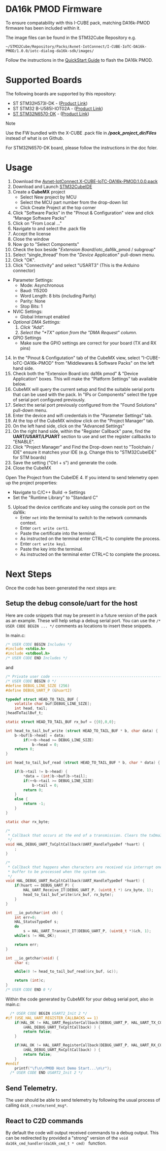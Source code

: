 # DA16k PMOD Firmware
To ensure compatability with this I-CUBE pack, matching DA16k-PMOD firmware has been included within it.

The image files can be found in the STM32Cube Repository e.g.

```
~/STM32Cube/Repository/Packs/Avnet-IotConnect/I-CUBE-IoTC-DA16k-PMOD/1.0.0/iotc-dialog-da16k-sdk/images/
```

Follow the instructions in the [QuickStart Guide](https://github.com/avnet-iotconnect/iotc-dialog-da16k-sdk/blob/main/doc/QUICKSTART.md) to flash the DA16k PMOD.

# Supported Boards
The following boards are supported by this repository:

* ST STM32H573I-DK - ([Product Link](https://www.st.com/en/evaluation-tools/stm32h573i-dk.html))
* ST STM32 B-U585I-IOT02A - ([Product Link](https://www.st.com/en/evaluation-tools/b-u585i-iot02a.html))
* [ST STM32N6570-DK](./doc/n6.md) - ([Product Link](https://www.st.com/en/evaluation-tools/stm32n6570-dk.html))

> [!NOTE]
> Use the FW bundled with the X-CUBE .pack file in ***/pack_project_dir/Files*** instead of what is on Github.
> 
> For STM32N6570-DK board, please follow the instructions in the doc foler.


# Usage
1. Download the [Avnet-IotConnect.X-CUBE-IoTC-DA16k-PMOD.1.0.0.pack](https://github.com/avnet-iotconnect/I-CUBE-IoTC-DA16k-PMOD/tree/main/pack_project_dir/Files)
1. Download and Launch [STM32CubeIDE](https://www.st.com/en/development-tools/stm32cubeide.html)
1. Create a **CubeMX** project
      * Select New project by MCU
      * Select the MCU part number from the drop-down list
      * Click Create Project at the top corner
1. Click "Software Packs" in the "Pinout & Configuration" view and click “Manage Software Packs”
1. Click on "From Local ..."
1. Navigate to and select the .pack file
1. Accept the license
1. Close the window
1. Now go to "Select Components"
1. Check the box beside "_Extension Board_/iotc_da16k_pmod / subgroup"
1. Select “single_thread” from the "_Device_ Application" pull-down menu.
1. Click "OK".
1. Click "Connectivity" and select "USART3" (This is the Arduino connector)
 - Parameter Settings:
   - Mode: Asynchronous
   - Baud: 115200
   - Word Length: 8 bits (including Parity)
   - Parity: None
   - Stop Bits: 1
 - NVIC Settings:
   - Global Interrupt enabled
 - _Optional DMA Settings:_
   1. _Click "Add"._
   1. _Select the "*TX" option from the "DMA Request" column._
 - GPIO Settings
   - Make sure the GPIO settings are correct for your board (TX and RX pins)
14. In the "Pinout & Configutation" tab of the CubeMX view, select "I-CUBE-IoTC-DA16k-PMOD" from "Middlewares & Software Packs" on the left hand side.
1. Check both the "Extension Board iotc da16k pmod" & "Device Application" boxes. This will make the "Platform Settings" tab available below.
1. CubeMX will query the current setup and find the suitable serial ports that can be used with the pack. In "IPs or Components" select the type of serial port configured previously.
1. Select the serial port previously configured from the "Found Solutions" pull-down menu.
2. Enter the device and wifi credentials in the "Parameter Settings" tab.
3. At the top of the CubeMX window click on the "Project Manager" tab.
4. On the left hand side, click on the "Advanced Settings"
5. On the right hand side, within the "Register Callback" pane, find the **UART/USART/LPUART** section to use and set the register callbacks to "ENABLE".
6. Click "Project Manager" and Find the Drop-down next to "Toolchain / IDE" ensure it matches your IDE (e.g. Change this to "STM32CubeIDE" for STM boards)
1. Save the setting ("Ctrl + s") and generate the code.
2. Close the CubeMX

Open The Project from the CubeIDE
4. If you intend to send telemetry open up the project properties:
   - Navigate to C/C++ Build -> Settings
   - Set the "Runtime Library" to "Standard C"
5. Upload the device certificate and key using the console port on the da16k:
   - Enter `net` into the terminal to switch to the network commands context.
   - Enter `cert write cert1`.
   - Paste the certificate into the terminal.
   - As instructed on the terminal enter CTRL+C to complete the process.
   - Enter `cert write key1`.
   - Paste the key into the terminal.
   - As instructed on the terminal enter CTRL+C to complete the process.

# Next Steps
Once the code has been generated the next steps are:
## Setup the debug console/uart for the host
Here are code snippets that may be present in a future version of the pack as an example. These will help setup a debug serial port.
You can use the `/* USER CODE BEGIN ... */` comments as locations to insert these snippets.

In main.c:
```C
/* USER CODE BEGIN Includes */
#include <stdio.h>
#include <stdbool.h>
/* USER CODE END Includes */
```
 and
```C
/* Private user code ---------------------------------------------------------*/
/* USER CODE BEGIN 0 */
#define DEBUG_LINE_SIZE (256)
#define DEBUG_UART_P (&huart2)

typedef struct HEAD_TO_TAIL_BUF {
	volatile char buf[DEBUG_LINE_SIZE];
	int head, tail;
}headToTailBuf_t;

static struct HEAD_TO_TAIL_BUF rx_buf = {{0},0,0};

int head_to_tail_buf_write (struct HEAD_TO_TAIL_BUF * b, char data) {
	b->buf[b->head] = data;
		if(++b->head >= DEBUG_LINE_SIZE)
			b->head = 0;
	return 0;
}

int head_to_tail_buf_read (struct HEAD_TO_TAIL_BUF * b, char * data) {

	if(b->tail != b->head) {
		*data = (int)b->buf[b->tail];
		if(++b->tail >= DEBUG_LINE_SIZE)
			b->tail = 0;
		return 0;
	}
	else {
		return -1;
	}
}

static char rx_byte;

/*
 * Callback that occurs at the end of a transmission. Clears the txDmaInUse flag to allow subsequent transmissions.
 */
void HAL_DEBUG_UART_TxCpltCallback(UART_HandleTypeDef *huart) {
	;
}

/*
 * Callback that happens when characters are received via interrupt one at a time. The function places each byte in a
 * buffer to be processed when the system can.
 */
void HAL_DEBUG_UART_RxCpltCallback(UART_HandleTypeDef *huart) {
	if(huart == DEBUG_UART_P) {
		HAL_UART_Receive_IT(DEBUG_UART_P, (uint8_t *) &rx_byte, 1);
		head_to_tail_buf_write(&rx_buf, rx_byte);
	}
}

int __io_putchar(int ch) {
	int err=0;
	HAL_StatusTypeDef s;
	do
		s = HAL_UART_Transmit_IT(DEBUG_UART_P, (uint8_t *)&ch, 1);
	while(s != HAL_OK);

	return err;
}

int __io_getchar(void) {
	char c;

	while(0 != head_to_tail_buf_read(&rx_buf, &c));

	return (int)c;
}
/* USER CODE END 0 */
```
Within the code generated by CubeMX for your debug serial port, also in main.c:
```C
  /* USER CODE BEGIN USART2_Init 2 */
#if (USE_HAL_UART_REGISTER_CALLBACKS == 1)
    if(HAL_OK != HAL_UART_RegisterCallback(DEBUG_UART_P, HAL_UART_TX_COMPLETE_CB_ID,
        &HAL_DEBUG_UART_TxCpltCallback) ) {
        return false;
    }

    if(HAL_OK != HAL_UART_RegisterCallback(DEBUG_UART_P, HAL_UART_RX_COMPLETE_CB_ID,
        &HAL_DEBUG_UART_RxCpltCallback) ) {
        return false;
    }
#endif
    printf("\f\n\rPMOD Host Demo Start...\n\r");
  /* USER CODE END USART2_Init 2 */
```

## Send Telemetry.
The user should be able to send telemetry by following the usual process of calling `da16_create/send_msg*`.
## React to C2D commands
By default the code will output received commands to a debug output. This can be redirected by provided a "strong" version of the `void da16k_cmd_handler(da16k_cmd_t * cmd)
` function.
